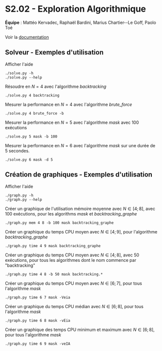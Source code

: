 # S2.02 - Exploration Algorithmique

**Équipe**&nbsp;: Mattéo Kervadec, Raphaël Bardini, Marius Chartier--Le Goff, Paolo Toé

Voir la [documentation](/doc/algorithmes.md)

## Solveur - Exemples d'utilisation

Afficher l'aide

`./solve.py -h`\
`./solve.py --help`

Résoudre en $N=4$ avec l'algorithme *backtracking*

`./solve.py 4 backtracking`

Mesurer la performance en $N=4$ avec l'algorithme *brute_force*

`./solve.py 4 brute_force -b`

Mesurer la performance en $N=5$ avec l'algorithme *mask* avec 100 exécutions

`./solve.py 5 mask -b 100`

Mesurer la performance en $N=6$ avec l'algorithme *mask* sur une durée de 5 secondes.

`./solve.py 6 mask -d 5`

## Création de graphiques - Exemples d'utilisation

Afficher l'aide

`./graph.py -h`\
`./graph.py --help`

Créer un graphique de l'utilisation mémoire moyenne avec $N\in[4;8]$, avec 100 exécutions, pour les algorithms *mask* et *backtracking_graphe*

`./graph.py mem 4 8 -b 100 mask backtracking_graphe`

Créer un graphique du temps CPU moyen avec $N\in[4;9]$, pour l'algorithme *backtracking_graphe*

`./graph.py time 4 9 mask backtracking_graphe`

Créer un graphique du temps CPU moyen avec $N\in[4;8]$, avec 50 exécutions, pour tous les algorithmes dont le nom commence par "backtracking"

`./graph.py time 4 8 -b 50 mask backtracking.*`

Créer un graphique du temps CPU moyen avec $N\in[6;7]$, pour tous l'algorithme *mask*

`./graph.py time 6 7 mask -Veia`

Créer un graphique du temps CPU médian avec $N\in[6;8]$, pour tous l'algorithme *mask*

`./graph.py time 6 8 mask -vEia`

Créer un graphique des temps CPU minimum et maximum avec $N\in[6;8]$, pour tous l'algorithme *mask*

`./graph.py time 6 9 mask -veIA`
